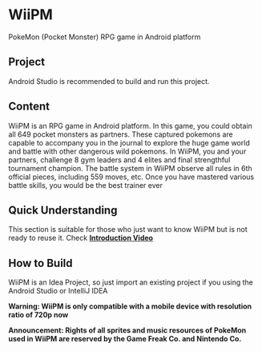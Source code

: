 # WiiPM

PokeMon (Pocket Monster) RPG game in Android platform

## Project

Android Studio is recommended to build and run this project.

## Content

WiiPM is an RPG game in Android platform. In this game, you could obtain all 649 pocket monsters as partners. These captured pokemons are capable to accompany you in the journal to explore the huge game world and battle with other dangerous wild pokemons. In WiiPM, you and your partners, challenge 8 gym leaders and 4 elites and final strengthful tournament champion. The battle system in WiiPM observe all rules in 6th official pieces, including 559 moves, etc. Once you have mastered various battle skills, you would be the best trainer ever

## Quick Understanding

This section is suitable for those who just want to know WiiPM but is not ready to reuse it. Check **[Introduction Video](https://share.weiyun.com/24Hi5JbN)**

## How to Build

WiiPM is an Idea Project, so just import an existing project if you using the Android Studio or IntelliJ IDEA

**Warning: WiiPM is only compatible with a mobile device with resolution ratio of 720p now**

**Announcement: Rights of all sprites and music resources of PokeMon used in WiiPM are reserved by the Game Freak Co. and Nintendo Co.**
